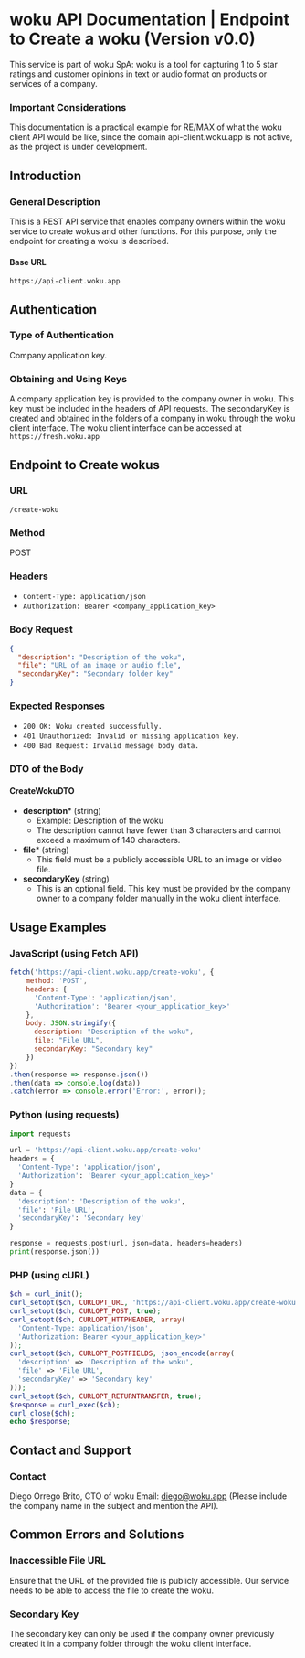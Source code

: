 # woku API Documentation | Endpoint to Create a woku (Version v0.0)

This service is part of woku SpA: woku is a tool for capturing 1 to 5 star ratings and customer opinions in text or audio format on products or services of a company.

### Important Considerations

This documentation is a practical example for RE/MAX of what the woku client API would be like, since the domain api-client.woku.app is not active, as the project is under development.

## Introduction

### General Description
This is a REST API service that enables company owners within the woku service to create wokus and other functions. For this purpose, only the endpoint for creating a woku is described.

#### Base URL
`https://api-client.woku.app`

## Authentication

### Type of Authentication
Company application key.

### Obtaining and Using Keys
A company application key is provided to the company owner in woku. This key must be included in the headers of API requests.
The secondaryKey is created and obtained in the folders of a company in woku through the woku client interface.
The woku client interface can be accessed at `https://fresh.woku.app`

## Endpoint to Create wokus

### URL
`/create-woku`

### Method
POST

### Headers
- `Content-Type: application/json`
- `Authorization: Bearer <company_application_key>`

### Body Request
```json
{
  "description": "Description of the woku",
  "file": "URL of an image or audio file",
  "secondaryKey": "Secondary folder key"
}
```

### Expected Responses
- `200 OK: Woku created successfully.`
- `401 Unauthorized: Invalid or missing application key.`
- `400 Bad Request: Invalid message body data.`

### DTO of the Body

#### CreateWokuDTO
- **description*** (string)
  - Example: Description of the woku
  - The description cannot have fewer than 3 characters and cannot exceed a maximum of 140 characters.
- **file*** (string)
  - This field must be a publicly accessible URL to an image or video file.
- **secondaryKey** (string)
  - This is an optional field. This key must be provided by the company owner to a company folder manually in the woku client interface.
 
## Usage Examples

### JavaScript (using Fetch API)
```javascript
fetch('https://api-client.woku.app/create-woku', {
    method: 'POST',
    headers: {
      'Content-Type': 'application/json',
      'Authorization': 'Bearer <your_application_key>'
    },
    body: JSON.stringify({
      description: "Description of the woku",
      file: "File URL",
      secondaryKey: "Secondary key"
    })
})
.then(response => response.json())
.then(data => console.log(data))
.catch(error => console.error('Error:', error));
```

### Python (using requests)
```python
import requests

url = 'https://api-client.woku.app/create-woku'
headers = {
  'Content-Type': 'application/json',
  'Authorization': 'Bearer <your_application_key>'
}
data = {
  'description': 'Description of the woku',
  'file': 'File URL',
  'secondaryKey': 'Secondary key'
}

response = requests.post(url, json=data, headers=headers)
print(response.json())
```

### PHP (using cURL)
```php
$ch = curl_init();
curl_setopt($ch, CURLOPT_URL, 'https://api-client.woku.app/create-woku');
curl_setopt($ch, CURLOPT_POST, true);
curl_setopt($ch, CURLOPT_HTTPHEADER, array(
  'Content-Type: application/json',
  'Authorization: Bearer <your_application_key>'
));
curl_setopt($ch, CURLOPT_POSTFIELDS, json_encode(array(
  'description' => 'Description of the woku',
  'file' => 'File URL',
  'secondaryKey' => 'Secondary key'
)));
curl_setopt($ch, CURLOPT_RETURNTRANSFER, true);
$response = curl_exec($ch);
curl_close($ch);
echo $response;
```

## Contact and Support

### Contact
Diego Orrego Brito, CTO of woku
Email: diego@woku.app (Please include the company name in the subject and mention the API).

## Common Errors and Solutions
### Inaccessible File URL
Ensure that the URL of the provided file is publicly accessible. Our service needs to be able to access the file to create the woku.

### Secondary Key
The secondary key can only be used if the company owner previously created it in a company folder through the woku client interface.











